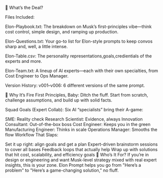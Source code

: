 🧠 What’s the Deal?

Files Included:

Elon-Playbook.txt: The breakdown on Musk’s first-principles vibe—think cost control, simple design, and ramping up production.

Elon-Questions.txt: Your go-to list for Elon-style prompts to keep convos sharp and, well, a little intense.

Elon-Table.csv: The personality representations,goals,credientials of the experts and more. 

Elon-Team.txt: A lineup of AI experts—each with their own specialties, from Cost Engineer to Ops Manager.

Version History:
v001–v006: 6 different versions of the same prompt.

🔑 Why It’s Fire
First Principles, Baby: Ditch the fluff. Start from scratch, challenge assumptions, and build up with solid facts.

Squad Goals (Expert Collab): Six AI “specialists” bring their A-game:

SME: Reality check
Research Scientist: Evidence, always
Innovation Consultant: Out-of-the-box boss
Cost Engineer: Keeps you in the green
Manufacturing Engineer: Thinks in scale
Operations Manager: Smooths the flow
Workflow That Slaps:

Set it up right: align goals and get a plan
Expert-driven brainstorm sessions to cover all bases
Feedback loops that actually help
Wrap up with solutions that hit cost, scalability, and efficiency goals
🚀 Who’s It For?
If you’re in design or engineering and want Musk-level strategy mixed with real expert insights, this is your zone. Elon Prompt helps you go from "Here’s a problem" to "Here’s a game-changing solution," no fluff.
